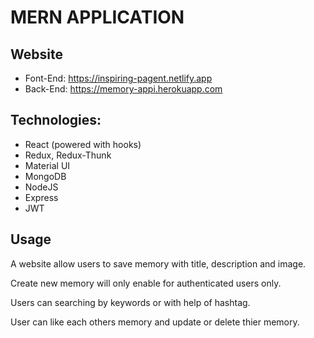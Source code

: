 # MERN APPLICATION

## Website
- Font-End: https://inspiring-pagent.netlify.app
- Back-End: https://memory-appi.herokuapp.com

## Technologies:
- React (powered with hooks)
- Redux, Redux-Thunk
- Material UI
- MongoDB
- NodeJS
- Express
- JWT
  
## Usage

A website allow users to save memory with title, description and image. 

Create new memory will only enable for authenticated users only.

Users can searching by keywords or with help of hashtag.

User can like each others memory and update or delete thier memory.
